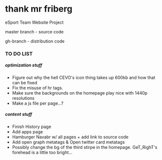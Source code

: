 # thank mr friberg
eSport Team Website Project

master branch - source code

gh-branch - distribution code


### TO DO LIST 

##### optimization stuff
- Figure out why the hell CEVO's icon thing takes up 600kb and how that can be fixed
- Fix the misuse of hr tags.
- Make sure the backgrounds on the homepage play nice with 1440p resolutions
- Make a js file per page...?


##### content stuff
- Finish History page
- Add apps page
- Hamburger Navabr w/ all pages + add link to source code
- Add open graph metatags & Open twitter card metatags
- Possibly change the bg of the third stirpe in the homepage. GeT_RighT's forehead is a little too bright...
